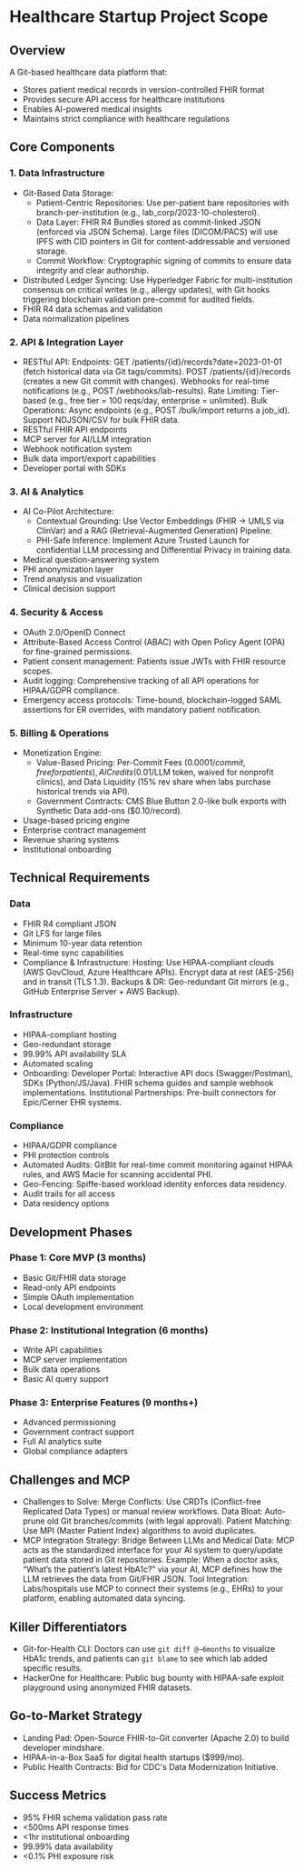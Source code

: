 # Healthcare Startup Project Scope

## Overview
A Git-based healthcare data platform that:
- Stores patient medical records in version-controlled FHIR format
- Provides secure API access for healthcare institutions
- Enables AI-powered medical insights
- Maintains strict compliance with healthcare regulations

## Core Components

### 1. Data Infrastructure
- Git-Based Data Storage:
    - Patient-Centric Repositories: Use per-patient bare repositories with branch-per-institution (e.g., lab_corp/2023-10-cholesterol).
    - Data Layer: FHIR R4 Bundles stored as commit-linked JSON (enforced via JSON Schema). Large files (DICOM/PACS) will use IPFS with CID pointers in Git for content-addressable and versioned storage.
    - Commit Workflow: Cryptographic signing of commits to ensure data integrity and clear authorship.
- Distributed Ledger Syncing: Use Hyperledger Fabric for multi-institution consensus on critical writes (e.g., allergy updates), with Git hooks triggering blockchain validation pre-commit for audited fields.
- FHIR R4 data schemas and validation
- Data normalization pipelines

### 2. API & Integration Layer
- RESTful API: Endpoints: GET /patients/{id}/records?date=2023-01-01 (fetch historical data via Git tags/commits). POST /patients/{id}/records (creates a new Git commit with changes). Webhooks for real-time notifications (e.g., POST /webhooks/lab-results). Rate Limiting: Tier-based (e.g., free tier = 100 reqs/day, enterprise = unlimited). Bulk Operations: Async endpoints (e.g., POST /bulk/import returns a job_id). Support NDJSON/CSV for bulk FHIR data.
- RESTful FHIR API endpoints
- MCP server for AI/LLM integration
- Webhook notification system
- Bulk data import/export capabilities
- Developer portal with SDKs

### 3. AI & Analytics
- AI Co-Pilot Architecture:
    - Contextual Grounding: Use Vector Embeddings (FHIR → UMLS via ClinVar) and a RAG (Retrieval-Augmented Generation) Pipeline.
    - PHI-Safe Inference: Implement Azure Trusted Launch for confidential LLM processing and Differential Privacy in training data.
- Medical question-answering system
- PHI anonymization layer
- Trend analysis and visualization
- Clinical decision support

### 4. Security & Access
- OAuth 2.0/OpenID Connect
- Attribute-Based Access Control (ABAC) with Open Policy Agent (OPA) for fine-grained permissions.
- Patient consent management: Patients issue JWTs with FHIR resource scopes.
- Audit logging: Comprehensive tracking of all API operations for HIPAA/GDPR compliance.
- Emergency access protocols: Time-bound, blockchain-logged SAML assertions for ER overrides, with mandatory patient notification.

### 5. Billing & Operations
- Monetization Engine:
    - Value-Based Pricing: Per-Commit Fees ($0.0001/commit, free for patients), AI Credits ($0.01/LLM token, waived for nonprofit clinics), and Data Liquidity (15% rev share when labs purchase historical trends via API).
    - Government Contracts: CMS Blue Button 2.0-like bulk exports with Synthetic Data add-ons ($0.10/record).
- Usage-based pricing engine
- Enterprise contract management
- Revenue sharing systems
- Institutional onboarding

## Technical Requirements

### Data
- FHIR R4 compliant JSON
- Git LFS for large files
- Minimum 10-year data retention
- Real-time sync capabilities
- Compliance & Infrastructure: Hosting: Use HIPAA-compliant clouds (AWS GovCloud, Azure Healthcare APIs). Encrypt data at rest (AES-256) and in transit (TLS 1.3). Backups & DR: Geo-redundant Git mirrors (e.g., GitHub Enterprise Server + AWS Backup).

### Infrastructure
- HIPAA-compliant hosting
- Geo-redundant storage
- 99.99% API availability SLA
- Automated scaling
- Onboarding: Developer Portal: Interactive API docs (Swagger/Postman), SDKs (Python/JS/Java). FHIR schema guides and sample webhook implementations. Institutional Partnerships: Pre-built connectors for Epic/Cerner EHR systems.

### Compliance
- HIPAA/GDPR compliance
- PHI protection controls
- Automated Audits: GitBlit for real-time commit monitoring against HIPAA rules, and AWS Macie for scanning accidental PHI.
- Geo-Fencing: Spiffe-based workload identity enforces data residency.
- Audit trails for all access
- Data residency options

## Development Phases

### Phase 1: Core MVP (3 months)
- Basic Git/FHIR data storage
- Read-only API endpoints
- Simple OAuth implementation
- Local development environment

### Phase 2: Institutional Integration (6 months)
- Write API capabilities
- MCP server implementation
- Bulk data operations
- Basic AI query support

### Phase 3: Enterprise Features (9 months+)
- Advanced permissioning
- Government contract support
- Full AI analytics suite
- Global compliance adapters

## Challenges and MCP

- Challenges to Solve: Merge Conflicts: Use CRDTs (Conflict-free Replicated Data Types) or manual review workflows. Data Bloat: Auto-prune old Git branches/commits (with legal approval). Patient Matching: Use MPI (Master Patient Index) algorithms to avoid duplicates.
- MCP Integration Strategy: Bridge Between LLMs and Medical Data: MCP acts as the standardized interface for your AI system to query/update patient data stored in Git repositories. Example: When a doctor asks, “What’s the patient’s latest HbA1c?” via your AI, MCP defines how the LLM retrieves the data from Git/FHIR JSON. Tool Integration: Labs/hospitals use MCP to connect their systems (e.g., EHRs) to your platform, enabling automated data syncing.

## Killer Differentiators
- Git-for-Health CLI: Doctors can use `git diff @~6months` to visualize HbA1c trends, and patients can `git blame` to see which lab added specific results.
- HackerOne for Healthcare: Public bug bounty with HIPAA-safe exploit playground using anonymized FHIR datasets.

## Go-to-Market Strategy
- Landing Pad: Open-Source FHIR-to-Git converter (Apache 2.0) to build developer mindshare.
- HIPAA-in-a-Box SaaS for digital health startups ($999/mo).
- Public Health Contracts: Bid for CDC's Data Modernization Initiative.

## Success Metrics
- 95% FHIR schema validation pass rate
- <500ms API response times
- <1hr institutional onboarding
- 99.99% data availability
- <0.1% PHI exposure risk
